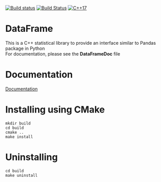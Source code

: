 [![Build status](https://ci.appveyor.com/api/projects/status/hjw01qui3bvxs8yi?svg=true)](https://ci.appveyor.com/project/justinjk007/dataframe)
[![Build Status](https://travis-ci.org/justinjk007/DataFrame.svg?branch=master)](https://travis-ci.org/justinjk007/DataFrame)
[![C++17](https://img.shields.io/badge/C%2B%2B-17-blue.svg)](https://isocpp.org/std/the-standard )


# DataFrame
This is a C++ statistical library to provide an interface similar to Pandas package in Python<BR>
For documentation, please see the **DataFrameDoc** file

# Documentation
[Documentation](DataFrameDoc.pdf)

# Installing using CMake
```
mkdir build
cd build
cmake ..
make install
```

# Uninstalling

```
cd build
make uninstall
```
